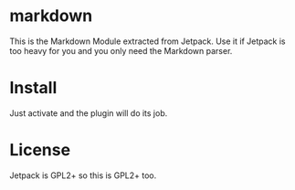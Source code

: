 # markdown
This is the Markdown Module extracted from Jetpack. Use it if Jetpack is too heavy for you and you only need the Markdown parser.

# Install
Just activate and the plugin will do its job.

# License
Jetpack is GPL2+ so this is GPL2+ too.
